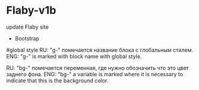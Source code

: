 # Flaby-v1b
update Flaby site
+ Bootstrap

#global style
RU: "g-" помечается название блока с глобальным стилем.
ENG: "g-" is marked with block name with global style.

RU: "bg-" помечается переменная, где нужно обозначить что это цвет заднего фона.
ENG: "bg-" a variable is marked where it is necessary to indicate that this is the background color.
